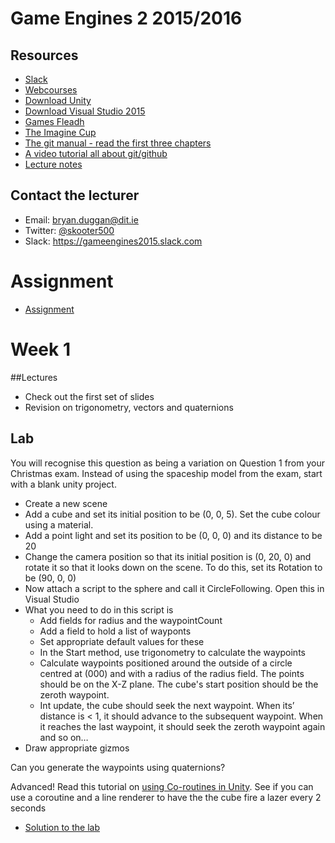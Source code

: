 # Game Engines 2 2015/2016

## Resources
* [Slack](http://gameengines2015.slack.com)
* [Webcourses](http://dit.ie/webcourses)
* [Download Unity](http://processing.org)
* [Download Visual Studio 2015](http://processing.org/reference/)
* [Games Fleadh](http://www.gamesfleadh.ie/)
* [The Imagine Cup](https://www.imaginecup.com/)
* [The git manual - read the first three chapters](http://git-scm.com/documentation)
* [A video tutorial all about git/github](https://www.youtube.com/watch?v=p_PGUltnB6w)
* [Lecture notes](https://onedrive.live.com/redir?resid=AB603D769EDBF24E!210396&authkey=!AAb-R5vP9R9enWo&ithint=folder%2cpptx)

## Contact the lecturer
* Email: bryan.duggan@dit.ie
* Twitter: [@skooter500](http://twitter.com/skooter500)
* Slack: https://gameengines2015.slack.com

# Assignment
- [Assignment](assignment.md)

# Week 1

##Lectures
- Check out the first set of slides
- Revision on trigonometry, vectors and quaternions 

## Lab

You will recognise this question as being a variation on Question 1 from your Christmas exam. Instead of using the spaceship model from the exam, start with a blank unity project. 

- Create a new scene
- Add a cube and set its initial position to be (0, 0, 5). Set the cube colour using a material.
- Add a point light and set its position to be (0, 0, 0) and its distance to be 20
- Change the camera position so that its initial position is (0, 20, 0) and rotate it so that it looks down on the scene. To do this, set its Rotation to be (90, 0, 0)
- Now attach a script to the sphere and call it CircleFollowing. Open this in Visual Studio
- What you need to do in this script is 
	- Add fields for radius and the waypointCount
	- Add a field to hold a list of wayponts
	- Set appropriate default values for these  
	- In the Start method, use trigonometry to calculate the waypoints
	- Calculate waypoints positioned around the outside of a circle centred at (000) and with a radius of the radius field. The points should be on the X-Z plane. The cube's start position should be the zeroth waypoint. 
	- Int update, the cube should seek the next waypoint. When its’ distance is < 1, it should advance to the subsequent waypoint. When it reaches the last waypoint, it should seek the zeroth waypoint again and so on… 
- Draw appropriate gizmos

Can you generate the waypoints using quaternions?

Advanced! Read this tutorial on [using Co-routines in Unity](http://docs.unity3d.com/Manual/Coroutines.html). See if you can use a coroutine and a line renderer to have the the cube fire a lazer every 2 seconds 

- [Solution to the lab](unity/SimplePathFollowing)